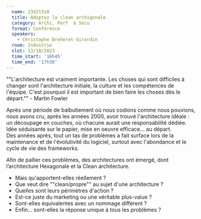 ```yaml
---
  name: 23d2t3s8
  title: Adoptez la clean archigonale
  category: Archi, Perf  & Sécu
  format: Conférence
  speakers: 
    - Christophe Breheret-Girardin
  room: Industrie
  slot: 13/10/2023
  time_start: '16h45'
  time_end: '17h30'
---
```

""L'architecture est vraiment importante. Les choses qui sont difficiles à changer sont l'architecture initiale, la culture et les compétences de l'équipe. C'est pourquoi il est important de bien faire les choses dès le départ."" - Martin Fowler  

Après une période de balbutiement où nous codions comme nous pouvions, nous avons cru, après les années 2000, avoir trouvé l'architecture idéale : un découpage en couches, où chacune aurait une responsabilité dédiée.  
Idée séduisante sur le papier, mise en oeuvre efficace... au départ.  
Des années après, tout un tas de problèmes a fait surface lors de la maintenance et de l'évolutivité du logiciel, surtout avec l'abondance et le cycle de vie des frameworks.  

Afin de pallier ces problèmes, des architectures ont émergé, dont l’architecture Hexagonale et la Clean architecture.  
- Mais qu'apportent-elles réellement ?
- Que veut dire ""clean/propre"" au sujet d'une architecture ?
- Quelles sont leurs périmètres d'action ?
- Est-ce juste du marketing ou une véritable plus-value ?
- Sont-elles équivalentes avec un nommage différent ?
- Enfin... sont-elles la réponse unique à tous les problèmes ?